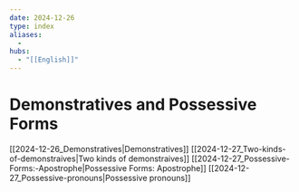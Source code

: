 ```yaml
---
date: 2024-12-26
type: index
aliases:
  -
hubs:
  - "[[English]]"
---
```


# Demonstratives and Possessive Forms

[[2024-12-26_Demonstratives|Demonstratives]]
[[2024-12-27_Two-kinds-of-demonstraives|Two kinds of demonstraives]]
[[2024-12-27_Possessive-Forms:-Apostrophe|Possessive Forms: Apostrophe]]
[[2024-12-27_Possessive-pronouns|Possessive pronouns]]
